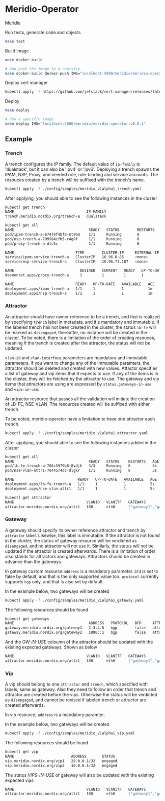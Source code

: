 # Meridio-Operator

[Meridio](https://github.com/Nordix/Meridio)

Run tests, generate code and objects

```bash
make test
```

Build image

```bash
make docker-build

# And push the image to a registry
make docker-build docker-push IMG="localhost:5000/meridio/meridio-operator:v0.0.1"
```

Deploy cert manager

```bash
kubectl apply -f https://github.com/jetstack/cert-manager/releases/latest/download/cert-manager.yaml
```

Deploy

```bash
make deploy

# Use a specific image
make deploy IMG="localhost:5000/meridio/meridio-operator:v0.0.1"
```

## Example

### Trench

A trench configures the IP family. The default value of `ip-family` is 'dualstack', but it can also be 'ipv4' or 'ipv6'.
Deploying a trench spawns the IPAM, NSP, Proxy, and needed role, role-binding and service accounts. The resouces created by a trench will be suffixed with the trench's name.

```bash
kubectl apply -f ./config/samples/meridio_v1alpha1_trench.yaml
```

After applying, you should able to see the following instances in the cluster

```bash
kubectl get trench
NAME                                 IP-FAMILY
trench.meridio.nordix.org/trench-a   dualstack

kubectl get all
NAME                                  READY   STATUS        RESTARTS   AGE
pod/ipam-trench-a-67474f4bf8-nt964    1/1     Running       0          1m
pod/nsp-trench-a-799984cfb5-r4g8f     1/1     Running       0          1m
pod/proxy-trench-a-dlc5c              1/1     Running       0          1m

NAME                            TYPE        CLUSTER-IP     EXTERNAL-IP   PORT(S)    AGE
service/ipam-service-trench-a   ClusterIP   10.96.6.85     <none>        7777/TCP   1m
service/nsp-service-trench-a    ClusterIP   10.96.71.187   <none>        7778/TCP   1m

NAME                              DESIRED   CURRENT   READY   UP-TO-DATE   AVAILABLE   NODE SELECTOR   AGE
daemonset.apps/proxy-trench-a     1         1         1       1            1           <none>          1m

NAME                            READY   UP-TO-DATE   AVAILABLE   AGE
deployment.apps/ipam-trench-a   1/1     1            1           1m
deployment.apps/nsp-trench-a    1/1     1            1           1m
```

### Attractor

An attractor should have owner reference to be a trench, and that is realized by specifying `trench` label in metadata, and it's mandatory and immutable. If the labeled trench has not been created in the cluster, the status `lb-fe` will be marked as `disengaged`, thereafter, no instance will be created in the cluster. To be noted, there is a limitation of the order of creating resouces, meaning if the trench is created after the attractor, the status will not be updated.

`vlan-id` and `vlan-interface` parameters are mandatory and immutable parameters.
If you want to change any of the immutable paramters, the attractor should be deleted and created with new values.
Attactor specifies a list of gateway and vip items that it expects to use. If any of the items is in the cluster, they will be fetched by the attractor to use. The gateway and vip items that attractors are using are expressed by `status.gateways-in-use` and `vips-in-use`.

An attractor resource that passes all the validation will initiate the creation of LB-FE, NSE-VLAN. The resources created will be suffixed with either trench.

To be noted, meridio-operator have a limitation to have one attractor each trench.

```bash
kubectl apply -f ./config/samples/meridio_v1alpha1_attractor.yaml
```

After applying, you should able to see the following instances added in the cluster

```bash
kubectl get all
NAME                                  READY   STATUS    RESTARTS   AGE
pod/lb-fe-trench-a-786c5979b8-8vdjh   3/3     Running   0          5s
pod/nse-vlan-attr1-7844574dc-dlgkr    1/1     Running   0          5s

NAME                             READY   UP-TO-DATE   AVAILABLE   AGE
deployment.apps/lb-fe-trench-a   1/1     1            1           5s
deployment.apps/nse-vlan-attr1   1/1     1            1           5s

kubectl get attractor
NAME                                 VLANID   VLANITF   GATEWAYS                  GW-IN-USE   VIPS              VIPS-IN-USE   TRENCH     LB-FE
attractor.meridio.nordix.org/attr1   100      eth0      ["gateway1","gateway3"]               ["vip1","vip2"]                 trench-a   engaged

```

### Gateway

A gateway should specify its owner reference attractor and trench by `attractor` label. Likewise, this label is immutable. If the attractor is not found in the cluster, the status of gateway resource will be verdicted as `disengaged`, and no attractor will not use it. Similarly, the status will not be updated if the attractor is created afterwards. There is a limitation of order also stands for attractors and gateways. Attractors should be created in advance than the gateways.

In gateway custom resource `address` is a mandatory parameter.
`bfd` is set to false by default, and that is the only supported value too.
`protocol` currently supports `bgp` only, and that is also set by default.

In the example below, two gateways will be created

```bash
kubectl apply -f ./config/samples/meridio_v1alpha1_gateway.yaml
```

The following resources should be found

```bash
kubectl get gateways
NAME                                  ADDRESS   PROTOCOL   BFD     ATTRACTOR   STATUS    MESSAGE
gateway.meridio.nordix.org/gateway1   2.3.4.5   bgp        false   attr1       engaged
gateway.meridio.nordix.org/gateway2   1000::1   bgp        false   attr1       engaged
```

And the *GW-IN-USE* coloumn of the attractor should be updated with the existing expected gateways. Shown as below

```bash
NAME                                 VLANID   VLANITF   GATEWAYS                  GW-IN-USE                 VIPS              VIPS-IN-USE   TRENCH     LB-FE
attractor.meridio.nordix.org/attr1   100      eth0      ["gateway1","gateway2"]   ["gateway1","gateway2"]   ["vip1","vip2"]                 trench-a   engaged
```

### Vip

A vip should belong to one `attractor` and `trench`, which specified with labels, same as gateway. Also they need to follow an order that trench and attractor are created before the vips. Otherwise the status will be verdicted as `disengaged`, and cannot be revised if labeled trench or attractor are created afterwards.

In vip resource, `address` is a mandatory paramter.

In the example below, two gateways will be created

```bash
kubectl apply -f ./config/samples/meridio_v1alpha1_vip.yaml
```

The following resources should be found

```bash
kubectl get vip
NAME                          ADDRESS       STATUS
vip.meridio.nordix.org/vip1   20.0.0.1/32   engaged
vip.meridio.nordix.org/vip2   10.0.0.1/32   engaged
```

The status *VIPS-IN-USE* of gateway will also be updated with the existing expected vips.

```bash
NAME                                 VLANID   VLANITF   GATEWAYS                  GW-IN-USE                 VIPS              VIPS-IN-USE       TRENCH     LB-FE
attractor.meridio.nordix.org/attr1   100      eth0      ["gateway1","gateway2"]   ["gateway1","gateway2"]   ["vip1","vip2"]   ["vip1","vip2"]   trench-a   engaged
```
